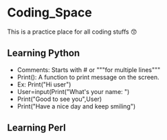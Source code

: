 # Coding_Space

This is a practice place for all coding stuffs 😙

## Learning Python
 - Comments: Starts with # or """for multiple lines"""
 - Print(): A function to print message on the screen.
 - Ex: Print("Hi user")
 - User=input(Print("What's your name: ")
 - Print("Good to see you",User)
 - Print("Have a nice day and keep smiling")

## Learning Perl
